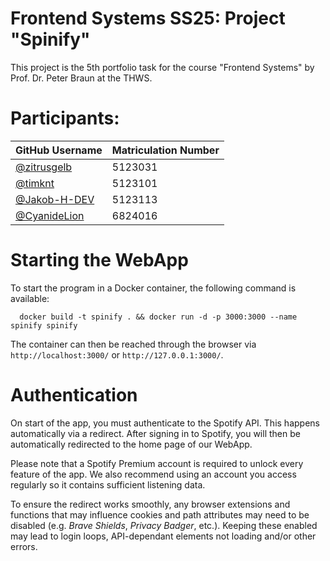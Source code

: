 # Frontend Systems SS25: Project "Spinify"

This project is the 5th portfolio task for the course "Frontend Systems" by Prof. Dr. Peter Braun at the THWS.

# Participants:

| GitHub Username                                | Matriculation Number |
|------------------------------------------------|----------------------|
| [@zitrusgelb](https://github.com/zitrusgelb)   | 5123031              |
| [@timknt](https://github.com/timknt)           | 5123101              |
| [@Jakob-H-DEV](https://github.com/Jakob-H-DEV) | 5123113              |
| [@CyanideLion](https://github.com/CyanideLion) | 6824016              |

# Starting the WebApp
To start the program in a Docker container, the following command is available:

```shell script
  docker build -t spinify . && docker run -d -p 3000:3000 --name spinify spinify
```

The container can then be reached through the browser via `http://localhost:3000/` or `http://127.0.0.1:3000/`.

# Authentication
On start of the app, you must authenticate to the Spotify API. This happens automatically via a redirect. After signing in to Spotify, you will then be automatically redirected to the home page of our WebApp.

Please note that a Spotify Premium account is required to unlock every feature of the app. We also recommend using an account you access regularly so it contains sufficient listening data.

To ensure the redirect works smoothly, any browser extensions and functions that may influence cookies and path attributes may need to be disabled (e.g. _Brave Shields_, _Privacy Badger_, etc.). Keeping these enabled may lead to login loops, API-dependant elements not loading and/or other errors.
